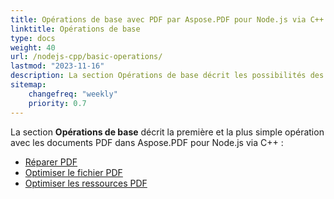 ```yaml
---
title: Opérations de base avec PDF par Aspose.PDF pour Node.js via C++ 
linktitle: Opérations de base
type: docs
weight: 40
url: /nodejs-cpp/basic-operations/
lastmod: "2023-11-16"
description: La section Opérations de base décrit les possibilités des opérations les plus simples avec les documents PDF en utilisant Aspose.PDF pour Node.js via C++.
sitemap:
    changefreq: "weekly"
    priority: 0.7
---
```


La section **Opérations de base** décrit la première et la plus simple opération avec les documents PDF dans Aspose.PDF pour Node.js via C++ :

- [Réparer PDF](/pdf/nodejs-cpp/repair-pdf/)
- [Optimiser le fichier PDF](/pdf/nodejs-cpp/optimize-pdf/)
- [Optimiser les ressources PDF](/pdf/nodejs-cpp/optimize-pdf-resources/)